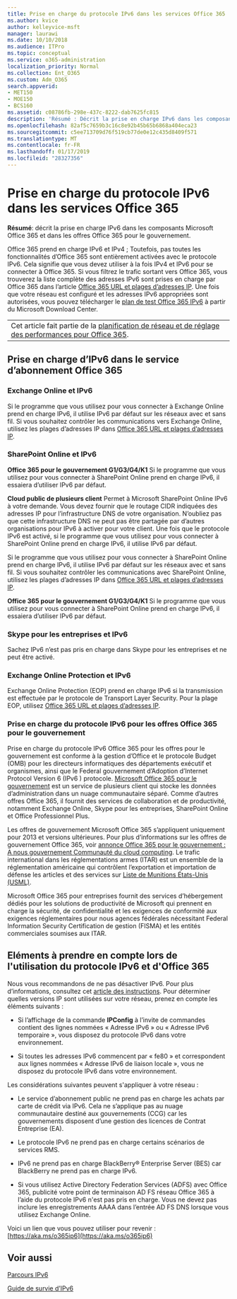 ```yaml
---
title: Prise en charge du protocole IPv6 dans les services Office 365
ms.author: kvice
author: kelleyvice-msft
manager: laurawi
ms.date: 10/10/2018
ms.audience: ITPro
ms.topic: conceptual
ms.service: o365-administration
localization_priority: Normal
ms.collection: Ent_O365
ms.custom: Adm_O365
search.appverid:
- MET150
- MOE150
- BCS160
ms.assetid: c08786fb-298e-437c-8222-dab7625fc815
description: 'Résumé : Décrit la prise en charge IPv6 dans les composants Microsoft Office 365 et dans les offres Office 365 pour le gouvernement.'
ms.openlocfilehash: 82af5c7659b3c16c8e92b45b65b6868a404eca23
ms.sourcegitcommit: c5ee713709d76f519cb77de0e12c435d8409f571
ms.translationtype: MT
ms.contentlocale: fr-FR
ms.lasthandoff: 01/17/2019
ms.locfileid: "28327356"
---
```

# <a name="ipv6-support-in-office-365-services"></a>Prise en charge du protocole IPv6 dans les services Office 365

 **Résumé**: décrit la prise en charge IPv6 dans les composants Microsoft Office 365 et dans les offres Office 365 pour le gouvernement.
  
Office 365 prend en charge IPv6 et IPv4 ; Toutefois, pas toutes les fonctionnalités d’Office 365 sont entièrement activées avec le protocole IPv6. Cela signifie que vous devez utiliser à la fois IPv4 et IPv6 pour se connecter à Office 365. Si vous filtrez le trafic sortant vers Office 365, vous trouverez la liste complète des adresses IPv6 sont prises en charge par Office 365 dans l’article [Office 365 URL et plages d’adresses IP](urls-and-ip-address-ranges.md). Une fois que votre réseau est configuré et les adresses IPv6 appropriées sont autorisées, vous pouvez télécharger le [plan de test Office 365 IPv6](https://go.microsoft.com/fwlink/?LinkId=293447) à partir du Microsoft Download Center.
  
||
|:-----|
| Cet article fait partie de la [planification de réseau et de réglage des performances pour Office 365](https://aka.ms/tune).|

## <a name="ipv6-support-in-office-365-subscription-service"></a>Prise en charge d’IPv6 dans le service d’abonnement Office 365

### <a name="exchange-online-and-ipv6"></a>Exchange Online et IPv6

Si le programme que vous utilisez pour vous connecter à Exchange Online prend en charge IPv6, il utilise IPv6 par défaut sur les réseaux avec et sans fil. Si vous souhaitez contrôler les communications vers Exchange Online, utilisez les plages d’adresses IP dans [Office 365 URL et plages d’adresses IP](urls-and-ip-address-ranges.md).
  
### <a name="sharepoint-online-and-ipv6"></a>SharePoint Online et IPv6

 **Office 365 pour le gouvernement G1/G3/G4/K1** Si le programme que vous utilisez pour vous connecter à SharePoint Online prend en charge IPv6, il essaiera d’utiliser IPv6 par défaut.
  
 **Cloud public de plusieurs client** Permet à Microsoft SharePoint Online IPv6 à votre demande. Vous devez fournir que le routage CIDR indiquées des adresses IP pour l’infrastructure DNS de votre organisation. N’oubliez pas que cette infrastructure DNS ne peut pas être partagée par d’autres organisations pour IPv6 à activer pour votre client. Une fois que le protocole IPv6 est activé, si le programme que vous utilisez pour vous connecter à SharePoint Online prend en charge IPv6, il utilise IPv6 par défaut.
  
Si le programme que vous utilisez pour vous connecter à SharePoint Online prend en charge IPv6, il utilise IPv6 par défaut sur les réseaux avec et sans fil. Si vous souhaitez contrôler les communications avec SharePoint Online, utilisez les plages d’adresses IP dans [Office 365 URL et plages d’adresses IP](urls-and-ip-address-ranges.md).
  
 **Office 365 pour le gouvernement G1/G3/G4/K1** Si le programme que vous utilisez pour vous connecter à SharePoint Online prend en charge IPv6, il essaiera d’utiliser IPv6 par défaut.
  
### <a name="skype-for-business-and-ipv6"></a>Skype pour les entreprises et IPv6

Sachez IPv6 n’est pas pris en charge dans Skype pour les entreprises et ne peut être activé.
  
### <a name="exchange-online-protection-and-ipv6"></a>Exchange Online Protection et IPv6

Exchange Online Protection (EOP) prend en charge IPv6 si la transmission est effectuée par le protocole de Transport Layer Security. Pour la plage EOP, utilisez [Office 365 URL et plages d’adresses IP](urls-and-ip-address-ranges.md).
  
### <a name="ipv6-support-for-office-365-government-offerings"></a>Prise en charge du protocole IPv6 pour les offres Office 365 pour le gouvernement

Prise en charge du protocole IPv6 Office 365 pour les offres pour le gouvernement est conforme à la gestion d’Office et le protocole Budget (OMB) pour les directeurs informatiques des départements exécutif et organismes, ainsi que le Federal gouvernement d’Adoption d’Internet Protocol Version 6 (IPv6 ) protocole. [Microsoft Office 365 pour le gouvernement](https://go.microsoft.com/fwlink/p/?LinkId=325414) est un service de plusieurs client qui stocke les données d’administration dans un nuage communautaire séparé. Comme d’autres offres Office 365, il fournit des services de collaboration et de productivité, notamment Exchange Online, Skype pour les entreprises, SharePoint Online et Office Professionnel Plus. 

Les offres de gouvernement Microsoft Office 365 s’appliquent uniquement pour 2013 et versions ultérieures. Pour plus d’informations sur les offres de gouvernement Office 365, voir [annonce Office 365 pour le gouvernement : A nous gouvernement Communauté du cloud computing](https://go.microsoft.com/fwlink/p/?LinkId=325414). Le trafic international dans les réglementations armes (ITAR) est un ensemble de la réglementation américaine qui contrôlent l’exportation et importation de défense les articles et des services sur [Liste de Munitions États-Unis (USML)](https://go.microsoft.com/fwlink/p/?LinkId=325415). 

Microsoft Office 365 pour entreprises fournit des services d’hébergement dédiés pour les solutions de productivité de Microsoft qui prennent en charge la sécurité, de confidentialité et les exigences de conformité aux exigences réglementaires pour nous agences fédérales nécessitant Federal Information Security Certification de gestion (FISMA) et les entités commerciales soumises aux ITAR.
  
## <a name="things-to-consider-when-using-ipv6-and-office-365"></a>Eléments à prendre en compte lors de l'utilisation du protocole IPv6 et d'Office 365

Nous vous recommandons de ne pas désactiver IPv6. Pour plus d’informations, consultez cet [article des instructions](https://support.microsoft.com/help/929852/guidance-for-configuring-ipv6-in-windows-for-advanced-users). Pour déterminer quelles versions IP sont utilisées sur votre réseau, prenez en compte les éléments suivants :
  
- Si l’affichage de la commande **IPConfig** à l’invite de commandes contient des lignes nommées « Adresse IPv6 » ou « Adresse IPv6 temporaire », vous disposez du protocole IPv6 dans votre environnement.

- Si toutes les adresses IPv6 commencent par « fe80 » et correspondent aux lignes nommées « Adresse IPv6 de liaison locale », vous ne disposez du protocole IPv6 dans votre environnement.

Les considérations suivantes peuvent s'appliquer à votre réseau :
  
- Le service d’abonnement public ne prend pas en charge les achats par carte de crédit via IPv6. Cela ne s’applique pas au nuage communautaire destiné aux gouvernements (CCG) car les gouvernements disposent d’une gestion des licences de Contrat Entreprise (EA).

- Le protocole IPv6 ne prend pas en charge certains scénarios de services RMS.

- IPv6 ne prend pas en charge BlackBerry® Enterprise Server (BES) car BlackBerry ne prend pas en charge IPv6.

- Si vous utilisez Active Directory Federation Services (ADFS) avec Office 365, publicité votre point de terminaison AD FS réseau Office 365 à l’aide du protocole IPv6 n'est pas pris en charge. Vous ne devez pas inclure les enregistrements AAAA dans l’entrée AD FS DNS lorsque vous utilisez Exchange Online. 

Voici un lien que vous pouvez utiliser pour revenir : [https://aka.ms/o365ip6](https://aka.ms/o365ip6)
  
## <a name="see-also"></a>Voir aussi

[Parcours IPv6](https://docs.microsoft.com/previous-versions/windows/it-pro/windows-server-2008-R2-and-2008/gg250710(v%3dws.10))
  
[Guide de survie d’IPv6](https://social.technet.microsoft.com/wiki/contents/articles/1728.ipv6-survival-guide.aspx)
